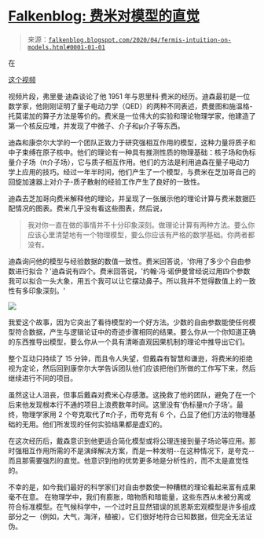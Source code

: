 <!--yml

category: 未分类

日期：2024-05-12 19:58:15

-->

# [Falkenblog: 费米对模型的直觉](https://www.youtube.com/watch?v=hV41QEKiMlM)

> 来源：[`falkenblog.blogspot.com/2020/04/fermis-intuition-on-models.html#0001-01-01`](http://falkenblog.blogspot.com/2020/04/fermis-intuition-on-models.html#0001-01-01)

在

[这个视频](https://www.youtube.com/watch?v=hV41QEKiMlM)

视频片段，弗里曼·迪森谈论了他 1951 年与恩里科·费米的经历。迪森最初是一位数学家，他刚刚证明了量子电动力学（QED）的两种不同表述，费曼图和施温格-托莫诺加的算子方法是等价的。费米是一位伟大的实验和理论物理学家，他建造了第一个核反应堆，并发现了中微子、介子和μ介子等东西。

迪森和康奈尔大学的一个团队正致力于研究强相互作用的模型，这种力量将质子和中子束缚在原子核中。他们的理论有一种具有推测性质的物理基础：核子场和伪标量介子场（π介子场），它与质子相互作用。他们的方法是利用迪森在量子电动力学上应用的技巧。经过一年半时间，他们产生了一个模型，与费米在芝加哥自己的回旋加速器上对介子-质子散射的经验工作产生了良好的一致性。

迪森去芝加哥向费米解释他的理论，并呈现了一张展示他的理论计算与费米数据匹配情况的图表。费米几乎没有看这些图表，然后说，

> 我对你一直在做的事情并不十分印象深刻。做理论计算有两种方法。要么你应该心里清楚地有一个物理模型，要么你应该有严格的数学基础。你两者都没有。

迪森询问他的模型与经验数据的数值一致性。费米回答说，'你用了多少个自由参数进行拟合？'迪森说有四个。费米回答说，'约翰·冯·诺伊曼曾经说过用四个参数我可以拟合一头大象，用五个我可以让它摆动鼻子。所以我并不觉得数值上的一致性有多印象深刻。'

![](https://blogger.googleusercontent.com/img/b/R29vZ2xl/AVvXsEhTtsaQgX8BYZo_7X-_TJuMXWUkg2tCHFP8t1cGV9_aT2q6GM-nzNsa4hL1SZDuwoLsrEX52CL3IT6zcXkcl5rZiQkIoP2rMpwEup7g0FgRGjKd4uJxFFQblt0LrreaRP2IxQCiLw/s1600/then-a-miracle-occurs-logic-1050x700.jpg)

我爱这个故事，因为它突出了看待模型的一个好方法。少数的自由参数能使任何模型符合数据，产生与逻辑论证中的奇迹步骤相同的结果。要么你从一个你知道正确的东西推导出模型，要么你从一个具有清晰直观因果机制的理论中推导出它们。

整个互动只持续了 15 分钟，而且令人失望，但戴森有智慧和谦逊，将费米的拒绝视为定论，然后回到康奈尔大学告诉团队他们应该把他们所做的工作写下来，然后继续进行不同的项目。

虽然这让人沮丧，但事后戴森对费米心存感激。这挽救了他的团队，避免了在一个后来他发现根本行不通的项目上浪费数年时间。这里没有'伪标量π介子场'。最终，物理学家用 2 个夸克取代了π介子，而夸克有 6 个，凸显了他们方法的物理基础的无用。他们所发现的任何实验结果都是虚幻的。

在这次经历后，戴森意识到他更适合简化模型或将公理连接到量子场论等应用。那时强相互作用所需的不是演绎解决方案，而是一种发明--在这种情况下，是夸克--而且那需要强烈的直觉。他意识到他的优势更多地是分析性的，而不太是直觉性的。

不幸的是，如今我们最好的科学家们对自由参数使一种糟糕的理论看起来富有成果毫不在意。 在物理学中，我们有膨胀，暗物质和暗能量，这些东西从未被分离或符合标准模型。在气候科学中，一个过时且显然错误的凯恩斯宏观模型是许多组成部分之一（例如，大气，海洋，植被）。它们很好地符合已知数据，但完全无法证伪。
